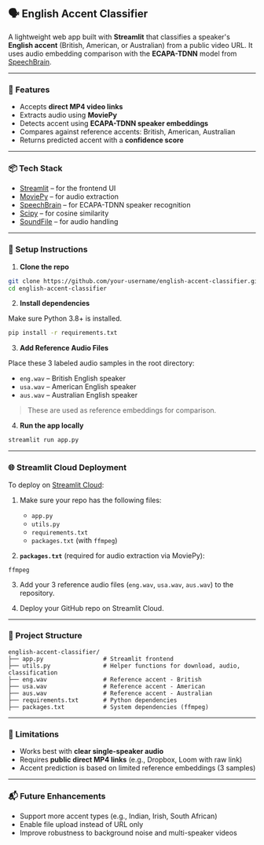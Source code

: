 
## 🗣️ English Accent Classifier

A lightweight web app built with **Streamlit** that classifies a speaker's **English accent** (British, American, or Australian) from a public video URL. It uses audio embedding comparison with the **ECAPA-TDNN** model from [SpeechBrain](https://huggingface.co/speechbrain/spkrec-ecapa-voxceleb).

---

### 🚀 Features

* Accepts **direct MP4 video links**
* Extracts audio using **MoviePy**
* Detects accent using **ECAPA-TDNN speaker embeddings**
* Compares against reference accents: British, American, Australian
* Returns predicted accent with a **confidence score**

---

### 📦 Tech Stack

* [Streamlit](https://streamlit.io/) – for the frontend UI
* [MoviePy](https://zulko.github.io/moviepy/) – for audio extraction
* [SpeechBrain](https://speechbrain.readthedocs.io/) – for ECAPA-TDNN speaker recognition
* [Scipy](https://scipy.org/) – for cosine similarity
* [SoundFile](https://pysoundfile.readthedocs.io/) – for audio handling

---

### 🔧 Setup Instructions

1. **Clone the repo**

```bash
git clone https://github.com/your-username/english-accent-classifier.git
cd english-accent-classifier
```

2. **Install dependencies**

Make sure Python 3.8+ is installed.

```bash
pip install -r requirements.txt
```

3. **Add Reference Audio Files**

Place these 3 labeled audio samples in the root directory:

* `eng.wav` – British English speaker
* `usa.wav` – American English speaker
* `aus.wav` – Australian English speaker

> These are used as reference embeddings for comparison.

4. **Run the app locally**

```bash
streamlit run app.py
```

---

### 🌐 Streamlit Cloud Deployment

To deploy on [Streamlit Cloud](https://streamlit.io/cloud):

1. Make sure your repo has the following files:

   * `app.py`
   * `utils.py`
   * `requirements.txt`
   * `packages.txt` (with `ffmpeg`)

2. **`packages.txt`** (required for audio extraction via MoviePy):

```
ffmpeg
```

3. Add your 3 reference audio files (`eng.wav`, `usa.wav`, `aus.wav`) to the repository.

4. Deploy your GitHub repo on Streamlit Cloud.

---

### 📂 Project Structure

```
english-accent-classifier/
├── app.py                 # Streamlit frontend
├── utils.py               # Helper functions for download, audio, classification
├── eng.wav                # Reference accent - British
├── usa.wav                # Reference accent - American
├── aus.wav                # Reference accent - Australian
├── requirements.txt       # Python dependencies
├── packages.txt           # System dependencies (ffmpeg)
```

---

### 📌 Limitations

* Works best with **clear single-speaker audio**
* Requires **public direct MP4 links** (e.g., Dropbox, Loom with raw link)
* Accent prediction is based on limited reference embeddings (3 samples)

---

### 📬 Future Enhancements

* Support more accent types (e.g., Indian, Irish, South African)
* Enable file upload instead of URL only
* Improve robustness to background noise and multi-speaker videos

